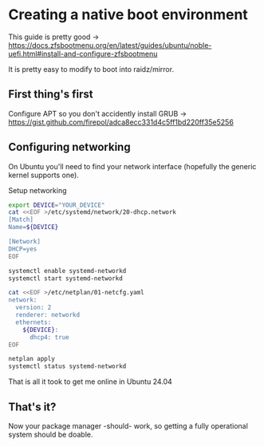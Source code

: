 # Creating a native boot environment

This guide is pretty good -> https://docs.zfsbootmenu.org/en/latest/guides/ubuntu/noble-uefi.html#install-and-configure-zfsbootmenu

It is pretty easy to modify to boot into raidz/mirror.

## First thing's first

Configure APT so you don't accidently install GRUB -> https://gist.github.com/firepol/adca8ecc331d4c5ff1bd220ff35e5256

## Configuring networking

On Ubuntu you'll need to find your network interface (hopefully the generic kernel supports one). 

Setup networking

```bash
export DEVICE="YOUR_DEVICE"
cat <<EOF >/etc/systemd/network/20-dhcp.network
[Match]
Name=${DEVICE}

[Network]
DHCP=yes
EOF

systemctl enable systemd-networkd
systemctl start systemd-networkd

cat <<EOF >/etc/netplan/01-netcfg.yaml
network:
  version: 2
  renderer: networkd
  ethernets:
    ${DEVICE}:
      dhcp4: true
EOF

netplan apply
systemctl status systemd-networkd
```

That is all it took to get me online in Ubuntu 24.04

## That's it?

Now your package manager -should- work, so getting a fully operational system should be doable.
